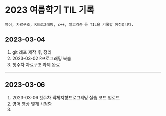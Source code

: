 2023 여름학기 TIL 기록
=====================================

	영어, 자료구조, R프로그래밍, c++, 알고리즘 등 TIL을 기록할 예정입니다.

## 2023-03-04

1. git 레포 제작 후, 정리
2. 2023-03-02 R프로그래밍 복습
3. 첫주차 자료구조 과제 완료
------------------------------------

## 2023-03-06

1. 2023-03-06 첫주차 객체지향프로그래밍 실습 코드 업로드
2. 영어 영상 몇개 시청함
3. 